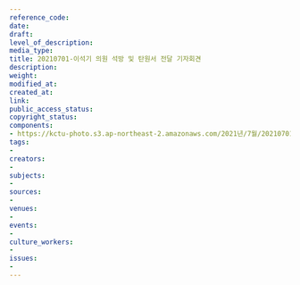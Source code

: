 ```yaml
---
reference_code: 
date: 
draft: 
level_of_description: 
media_type: 
title: 20210701-이석기 의원 석방 및 탄원서 전달 기자회견
description: 
weight: 
modified_at: 
created_at: 
link: 
public_access_status: 
copyright_status: 
components:
- https://kctu-photo.s3.ap-northeast-2.amazonaws.com/2021년/7월/20210701-이석기+의원+석방+및+탄원서+전달+기자회견/_1D20783.jpg
tags:
- 
creators:
- 
subjects:
- 
sources:
- 
venues:
- 
events:
- 
culture_workers:
- 
issues:
- 
---
```

